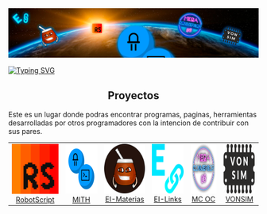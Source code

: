 
<img src="./profile/header.svg" alt="header" />

<br>

[![Typing SVG](https://readme-typing-svg.herokuapp.com?size=26&duration=2000&background=FF000000&multiline=true&lines=Mi+Idea%2C+Tu+Herramienta)](https://git.io/typing-svg)


<h2 font-weight="bold" align="center">Proyectos</h2>


Este es un lugar donde podras encontrar programas, paginas, herramientas desarrolladas por otros programadores con la intencion de contribuir con sus pares.


<table align ="center">
    <tr>
        <td align="center"><a href="https://j-josu.github.io/RobotScript/"><img  width="200" height="101" src="./logos/RobotScript-Icon.svg" alt="RobotScript-Icon" /><br />RobotScript</a></td>
        <td align="center"><a href="https://mith-arg.github.io/mith-arg/"><img width="250" height="101" src="./logos/MITH.svg" alt="MITH" /><br />MITH</a></td>
        <td align="center"><a href="https://mith-arg.github.io/EI-Materias-Web/"><img width="250" height="100" src="./logos/EI-Materias.svg" alt="EI-Materias" /><br />EI-Materias</a></td>
         <td align="center"><a href="https://github.com/MITH-arg/EI-Links"><img width="250" height="100" src="./logos/EI-Links.svg" alt="EI-Links" /><br />EI-Links</a></td>
         <td align="center"><a href="https://fabian-martinez1.github.io/Mega-Conversor-OC/"><img width="250" height="100" src="./logos/SinFondo.svg" alt="Mega Conversor OC" /><br />MC OC</a></td>
         <td align="center"><a href="https://vonsim.github.io/"><img height="100" src="./logos/vonsim.svg" alt="VONSIM" /><br />VONSIM</a></td>
    </tr>        
</table>
